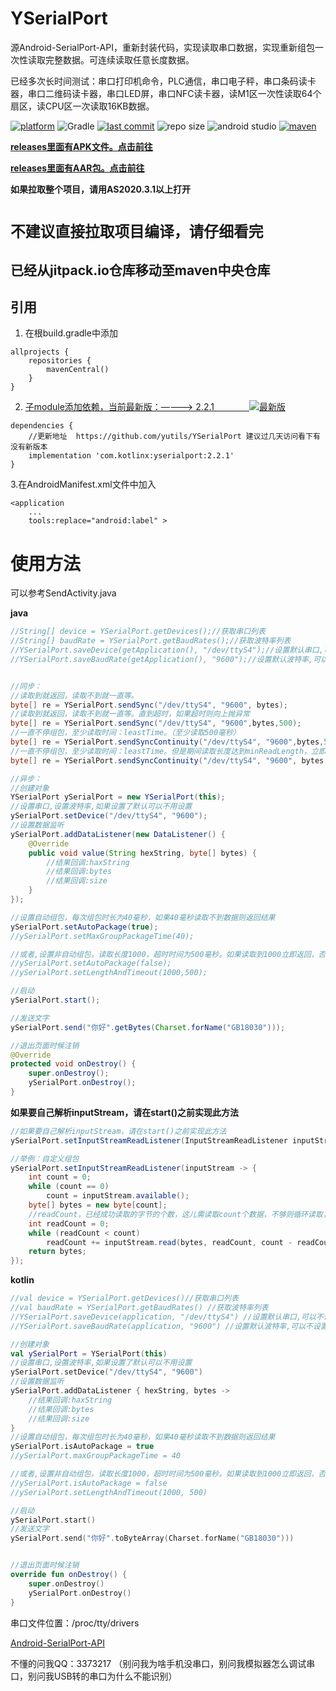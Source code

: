 # YSerialPort

源Android-SerialPort-API，重新封装代码，实现读取串口数据，实现重新组包一次性读取完整数据。可连续读取任意长度数据。

已经多次长时间测试：串口打印机命令，PLC通信，串口电子秤，串口条码读卡器，串口二维码读卡器，串口LED屏，串口NFC读卡器，读M1区一次性读取64个扇区，读CPU区一次读取16KB数据。

[![platform](https://img.shields.io/badge/platform-Android-lightgrey.svg)](https://developer.android.google.cn/studio/index.html)
![Gradle](https://img.shields.io/badge/Gradle-7.1-brightgreen.svg)
[![last commit](https://img.shields.io/github/last-commit/yutils/YSerialPort.svg)](https://github.com/yutils/YSerialPort/commits/master)
![repo size](https://img.shields.io/github/repo-size/yutils/YSerialPort.svg)
![android studio](https://img.shields.io/badge/android%20studio-2020.3.1-green.svg)
[![maven](https://img.shields.io/badge/maven-address-green.svg)](https://search.maven.org/artifact/com.kotlinx/yserialport)

**[releases里面有APK文件。点击前往](https://github.com/yutils/YSerialPort/releases)**

**[releases里面有AAR包。点击前往](https://github.com/yutils/YSerialPort/releases)**


**如果拉取整个项目，请用AS2020.3.1以上打开**

# `不建议直接拉取项目编译，请仔细看完 ` #

## 已经从jitpack.io仓库移动至maven中央仓库

## 引用

1. 在根build.gradle中添加

```
allprojects {
    repositories {
        mavenCentral()
    }
}
```

2. [子module添加依赖，当前最新版：————> 2.2.1　　　　![最新版](https://img.shields.io/badge/%E6%9C%80%E6%96%B0%E7%89%88-2.2.1-green.svg)](https://search.maven.org/artifact/com.kotlinx/yserialport)

```
dependencies {
    //更新地址  https://github.com/yutils/YSerialPort 建议过几天访问看下有没有新版本
    implementation 'com.kotlinx:yserialport:2.2.1'
}
```

3.在AndroidManifest.xml文件中加入

```
<application
    ...
    tools:replace="android:label" >
```

# 使用方法

可以参考SendActivity.java 

**java**

```java
//String[] device = YSerialPort.getDevices();//获取串口列表
//String[] baudRate = YSerialPort.getBaudRates();//获取波特率列表
//YSerialPort.saveDevice(getApplication(), "/dev/ttyS4");//设置默认串口,可以不设置
//YSerialPort.saveBaudRate(getApplication(), "9600");//设置默认波特率,可以不设置


//同步：
//读取到就返回，读取不到就一直等。
byte[] re = YSerialPort.sendSync("/dev/ttyS4", "9600", bytes);
//读取到就返回，读取不到就一直等。直到超时，如果超时则向上抛异常
byte[] re = YSerialPort.sendSync("/dev/ttyS4", "9600",bytes,500);
//一直不停组包，至少读取时间：leastTime。（至少读取500毫秒）
byte[] re = YSerialPort.sendSyncContinuity("/dev/ttyS4", "9600",bytes,500);
//一直不停组包，至少读取时间：leastTime。但是期间读取长度达到minReadLength，立即返回。（至少读取500毫秒，但是如果读取数据长度大于10，立即返回）
byte[] re = YSerialPort.sendSyncContinuity("/dev/ttyS4", "9600", bytes,500,10);

//异步：
//创建对象
YSerialPort ySerialPort = new YSerialPort(this);
//设置串口,设置波特率,如果设置了默认可以不用设置
ySerialPort.setDevice("/dev/ttyS4", "9600");
//设置数据监听
ySerialPort.addDataListener(new DataListener() {
    @Override
    public void value(String hexString, byte[] bytes) {
        //结果回调:haxString
        //结果回调:bytes
        //结果回调:size
    }
});

//设置自动组包，每次组包时长为40毫秒，如果40毫秒读取不到数据则返回结果
ySerialPort.setAutoPackage(true);
//ySerialPort.setMaxGroupPackageTime(40);

//或者,设置非自动组包，读取长度1000，超时时间为500毫秒。如果读取到1000立即返回，否则直到读取到超时为止
//ySerialPort.setAutoPackage(false);
//ySerialPort.setLengthAndTimeout(1000,500);

//启动
ySerialPort.start();

//发送文字
ySerialPort.send("你好".getBytes(Charset.forName("GB18030")));

//退出页面时候注销
@Override
protected void onDestroy() {
    super.onDestroy();
    ySerialPort.onDestroy();
}

```

**如果要自己解析inputStream，请在start()之前实现此方法**  

```java
//如果要自己解析inputStream，请在start()之前实现此方法
ySerialPort.setInputStreamReadListener(InputStreamReadListener inputStreamReadListener)

//举例：自定义组包
ySerialPort.setInputStreamReadListener(inputStream -> {
    int count = 0;
    while (count == 0)
        count = inputStream.available();
    byte[] bytes = new byte[count];
    //readCount，已经成功读取的字节的个数，这儿需读取count个数据，不够则循环读取，如果采用inputStream.read(bytes);可能读不完
    int readCount = 0;
    while (readCount < count)
        readCount += inputStream.read(bytes, readCount, count - readCount);
    return bytes;
});
```

**kotlin**  
```kotlin
//val device = YSerialPort.getDevices()//获取串口列表
//val baudRate = YSerialPort.getBaudRates() //获取波特率列表
//YSerialPort.saveDevice(application, "/dev/ttyS4") //设置默认串口,可以不设置
//YSerialPort.saveBaudRate(application, "9600") //设置默认波特率,可以不设置

//创建对象
val ySerialPort = YSerialPort(this)
//设置串口,设置波特率,如果设置了默认可以不用设置
ySerialPort.setDevice("/dev/ttyS4", "9600")
//设置数据监听
ySerialPort.addDataListener { hexString, bytes ->
    //结果回调:haxString
    //结果回调:bytes
    //结果回调:size
}
//设置自动组包，每次组包时长为40毫秒，如果40毫秒读取不到数据则返回结果
ySerialPort.isAutoPackage = true
//ySerialPort.maxGroupPackageTime = 40

//或者,设置非自动组包，读取长度1000，超时时间为500毫秒。如果读取到1000立即返回，否则直到读取到超时为止
//ySerialPort.isAutoPackage = false
//ySerialPort.setLengthAndTimeout(1000, 500)

//启动
ySerialPort.start()
//发送文字
ySerialPort.send("你好".toByteArray(Charset.forName("GB18030")))


//退出页面时候注销
override fun onDestroy() {
    super.onDestroy()
    ySerialPort.onDestroy()
}
```

串口文件位置：/proc/tty/drivers

[Android-SerialPort-API](https://github.com/licheedev/Android-SerialPort-API)

不懂的问我QQ：3373217 （别问我为啥手机没串口，别问我模拟器怎么调试串口，别问我USB转的串口为什么不能识别）
